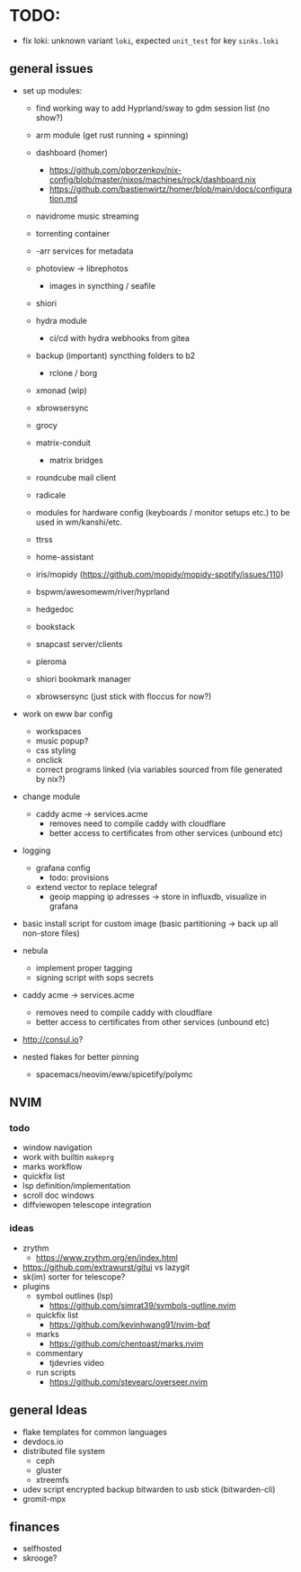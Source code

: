# TODO:

- fix loki: unknown variant `loki`, expected `unit_test` for key `sinks.loki`

## general issues

- set up modules:
    - find working way to add Hyprland/sway to gdm session list (no show?)

    - arm module (get rust running + spinning)

    - dashboard (homer)
        - https://github.com/pborzenkov/nix-config/blob/master/nixos/machines/rock/dashboard.nix
        - https://github.com/bastienwirtz/homer/blob/main/docs/configuration.md

    - navidrome music streaming
    - torrenting container
    - -arr services for metadata

    - photoview -> librephotos
        - images in syncthing / seafile

    - shiori

    - hydra module
        - ci/cd with hydra webhooks from gitea

    - backup (important) syncthing folders to b2
        - rclone / borg

    - xmonad (wip)
    - xbrowsersync
    - grocy

    - matrix-conduit
        - matrix bridges

    - roundcube mail client
    - radicale

    - modules for hardware config (keyboards / monitor setups etc.) to be used in wm/kanshi/etc.

    - ttrss
    - home-assistant
    - iris/mopidy (https://github.com/mopidy/mopidy-spotify/issues/110)

    - bspwm/awesomewm/river/hyprland
    - hedgedoc
    - bookstack
    - snapcast server/clients
    - pleroma
    - shiori bookmark manager
    - xbrowsersync (just stick with floccus for now?)

- work on eww bar config
    - workspaces
    - music popup?
    - css styling
    - onclick
    - correct programs linked (via variables sourced from file generated by nix?)

- change module 
    - caddy acme -> services.acme
        - removes need to compile caddy with cloudflare
        - better access to certificates from other services (unbound etc)

- logging
    - grafana config
        - todo: provisions
    - extend vector to replace telegraf
        - geoip mapping ip adresses -> store in influxdb, visualize in grafana

- basic install script for custom image (basic partitioning -> back up all non-store files)

- nebula
    - implement proper tagging
    - signing script with sops secrets

- caddy acme -> services.acme
    - removes need to compile caddy with cloudflare
    - better access to certificates from other services (unbound etc)

- http://consul.io?

- nested flakes for better pinning
    - spacemacs/neovim/eww/spicetify/polymc

## NVIM

### todo

- window navigation
- work with builtin `makeprg`
- marks workflow
- quickfix list
- lsp definition/implementation
- scroll doc windows
- diffviewopen telescope integration

### ideas

- zrythm 
    - https://www.zrythm.org/en/index.html
- https://github.com/extrawurst/gitui vs lazygit
- sk(im) sorter for telescope?
- plugins
    - symbol outlines (lsp)
        - https://github.com/simrat39/symbols-outline.nvim
    - quickfix list
        - https://github.com/kevinhwang91/nvim-bqf
    - marks
        - https://github.com/chentoast/marks.nvim
    - commentary
        - tjdevries video
    - run scripts
        - https://github.com/stevearc/overseer.nvim

## general Ideas

- flake templates for common languages
- devdocs.io
- distributed file system
    - ceph
    - gluster
    - xtreemfs
- udev script encrypted backup bitwarden to usb stick (bitwarden-cli)
- gromit-mpx

## finances

- selfhosted
- skrooge?

